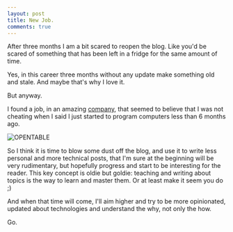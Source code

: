 ```yaml
---
layout: post
title: New Job.
comments: true
---
```


After three months I am a bit scared to reopen the blog. Like you'd be scared of something that has been left in a fridge for the same amount of time.

Yes, in this career three months without any update make something old and stale. And maybe that's why I love it.

But anyway.

I found a job, in an amazing [company](http://www.opentable.co.uk), that seemed to believe that I was not cheating when I said I just started to program computers less than 6 months ago.

![OPENTABLE](http://federicomaffei.github.io/public/images/ot.jpg)

So I think it is time to blow some dust off the blog, and use it to write less personal and more technical posts, that I'm sure at the beginning will be very rudimentary, but hopefully progress and start to be interesting for the reader.
This key concept is oldie but goldie: teaching and writing about topics is the way to learn and master them. Or at least make it seem you do ;)

And when that time will come, I'll aim higher and try to be more opinionated, updated about technologies and understand the why, not only the how.

Go.